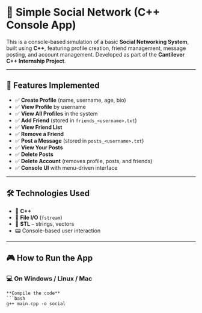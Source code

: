 # 👥 Simple Social Network (C++ Console App)

This is a console-based simulation of a basic **Social Networking System**, built using **C++**, featuring profile creation, friend management, message posting, and account management. Developed as part of the **Cantilever C++ Internship Project**.

---

## 📌 Features Implemented

- ✅ **Create Profile** (name, username, age, bio)
- ✅ **View Profile** by username
- ✅ **View All Profiles** in the system
- ✅ **Add Friend** (stored in `friends_<username>.txt`)
- ✅ **View Friend List**
- ✅ **Remove a Friend**
- ✅ **Post a Message** (stored in `posts_<username>.txt`)
- ✅ **View Your Posts**
- ✅ **Delete Posts**
- ✅ **Delete Account** (removes profile, posts, and friends)
- ✅ **Console UI** with menu-driven interface

---

## 🛠️ Technologies Used

- 🧠 **C++**
- 💾 **File I/O** (`fstream`)
- 🧰 **STL** – strings, vectors
- 📟 Console-based user interaction

---

## 🎮 How to Run the App

### 💻 On Windows / Linux / Mac

    **Compile the code**  
    ```bash
    g++ main.cpp -o social